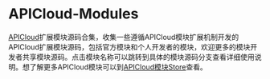 # APICloud-Modules
[APICloud](https://www.apicloud.com)扩展模块源码合集，收集一些遵循APICloud模块扩展机制开发的APICloud扩展模块源码，包括官方模块和个人开发者的模块，欢迎更多的模块开发者共享模块源码。点击模块名称可以跳转到具体的模块源码分支查看详细使用说明。想了解更多APICloud模块可以到[APICloud模块Store](https://www.apicloud.com/modulestore)查看。
